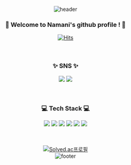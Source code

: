<div align="center">

![header](https://capsule-render.vercel.app/api?type=waving&color=gradient&customColorList==1,3,18,27&height=180&section=header&text=Namani&fontSize=50)
            
### 👋 Welcome to Namani's github profile ! 👋
[![Hits](https://hits.seeyoufarm.com/api/count/incr/badge.svg?url=https%3A%2F%2Fgithub.com%2FNamani31&count_bg=%23FFABC4&title_bg=%23849DD9&icon=&icon_color=%23FFABC4&title=Visit&edge_flat=false)](https://hits.seeyoufarm.com)
<br><br><br>
            
### ✨ SNS ✨
<a href="https://namaniflow.tistory.com/"><img src="https://img.shields.io/badge/Tistory-000000?style=flat-square&logo=tistory&logoColor=FF9E0F&link=https://namaniflow.tistory.com/"/></a> 
<a href="mailto:kwg531@naver.com"><img src="https://img.shields.io/badge/kwg531@naver.com-EA4335?style=flat-square&logo=gmail&logoColor=white&link=mailto:kimyunji9272@gmail.com"/></a>
<br><br><br>

### 💻 Tech Stack 💻
<img src="https://img.shields.io/badge/JAVA-FFE01B?style=for-the-badge&logo=java&logoColor=000000"> <img src="https://img.shields.io/badge/Spring-6DB33F?style=for-the-badge&logo=spring&logoColor=white">
<img src="https://img.shields.io/badge/Spring Boot-6DB33F?style=for-the-badge&logo=springboot&logoColor=white"> <img src="https://img.shields.io/badge/MySQL-4479A1?style=for-the-badge&logo=MySQL&logoColor=white"> <img src="https://img.shields.io/badge/Ubuntu-E95420?style=for-the-badge&logo=ubuntu&logoColor=white"> <img src="https://img.shields.io/badge/github-181717?style=for-the-badge&logo=github&logoColor=white">
<br><br><br>

[![Solved.ac프로필](http://mazassumnida.wtf/api/v2/generate_badge?boj=namani133)](https://solved.ac/namani133)
<br>
![footer](https://capsule-render.vercel.app/api?type=waving&color=gradient&customColorList==1,3,18,27&height=180&section=footer)
